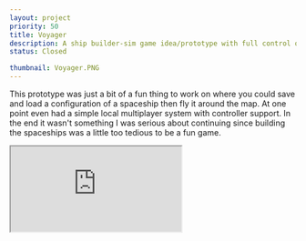 ```yaml
---
layout: project
priority: 50
title: Voyager
description: A ship builder-sim game idea/prototype with full control of your ship to shoot, ram, outfit and manage your spaceship of your dreams the way you want.
status: Closed

thumbnail: Voyager.PNG
---
```

This prototype was just a bit of a fun thing to work on where you could save and load a configuration of a spaceship then fly it around the map. At one point even had a simple local multiplayer system with controller support. In the end it wasn't something I was serious about continuing since building the spaceships was a little too tedious to be a fun game.

<div class="embed-responsive embed-responsive-16by9 mb-5">
  <iframe class="embed-responsive-item" src="https://www.youtube.com/embed/zMQ2gVqeUaQ" allowfullscreen></iframe>
</div>